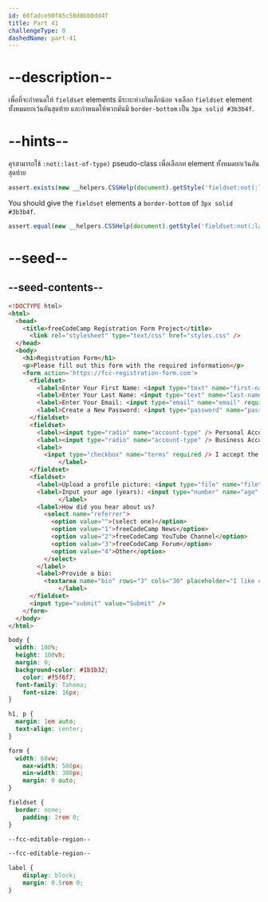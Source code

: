 ```yaml
---
id: 60fadce90f85c50d0bb0dd4f
title: Part 41
challengeType: 0
dashedName: part-41
---
```


# --description--

เพื่อที่จะกำหนดให้ `fieldset` elements มีระยะห่างกันเล็กน้อย จงเลือก `fieldset` element ทั้งหมดยกเว้นอันสุดท้าย และกำหนดให้พวกมันมี `border-bottom` เป็น `3px solid #3b3b4f`.

# --hints--

คุรสามารถใช้ `:not(:last-of-type)` pseudo-class เพื่อเลือกท element ทั้งหมดยกเว้นอันสุดท้าย

```js
assert.exists(new __helpers.CSSHelp(document).getStyle('fieldset:not(:last-of-type)'));
```

You should give the `fieldset` elements a `border-bottom` of `3px solid #3b3b4f`.

```js
assert.equal(new __helpers.CSSHelp(document).getStyle('fieldset:not(:last-of-type)')?.borderBottom, '3px solid rgb(59, 59, 79)');
```

# --seed--

## --seed-contents--

```html
<!DOCTYPE html>
<html>
  <head>
    <title>freeCodeCamp Registration Form Project</title>
	  <link rel="stylesheet" type="text/css" href="styles.css" />
  </head>
  <body>
    <h1>Registration Form</h1>
    <p>Please fill out this form with the required information</p>
    <form action='https://fcc-registration-form.com'>
      <fieldset>
        <label>Enter Your First Name: <input type="text" name="first-name" required /></label>
        <label>Enter Your Last Name: <input type="text" name="last-name" required /></label>
        <label>Enter Your Email: <input type="email" name="email" required /></label>
        <label>Create a New Password: <input type="password" name="password" pattern="[a-z0-5]{8,}" required /></label>
      </fieldset>
      <fieldset>
        <label><input type="radio" name="account-type" /> Personal Account</label>
        <label><input type="radio" name="account-type" /> Business Account</label>
        <label>
          <input type="checkbox" name="terms" required /> I accept the <a href="https://www.freecodecamp.org/news/terms-of-service/">terms and conditions</a>
			  </label>
      </fieldset>
      <fieldset>
        <label>Upload a profile picture: <input type="file" name="file" /></label>
        <label>Input your age (years): <input type="number" name="age" min="13" max="120" />
			  </label>
        <label>How did you hear about us?
          <select name="referrer">
            <option value="">(select one)</option>
            <option value="1">freeCodeCamp News</option>
            <option value="2">freeCodeCamp YouTube Channel</option>
            <option value="3">freeCodeCamp Forum</option>
            <option value="4">Other</option>
          </select>
        </label>
        <label>Provide a bio:
          <textarea name="bio" rows="3" cols="30" placeholder="I like coding on the beach..."></textarea>
			  </label>
      </fieldset>
      <input type="submit" value="Submit" />
    </form>
  </body>
</html>
```

```css
body {
  width: 100%;
  height: 100vh;
  margin: 0;
  background-color: #1b1b32;
	color: #f5f6f7;
  font-family: Tahoma;
	font-size: 16px;
}

h1, p {
  margin: 1em auto;
  text-align: center;
}

form {
  width: 60vw;
	max-width: 500px;
	min-width: 300px;
	margin: 0 auto;
}

fieldset {
  border: none;
	padding: 2rem 0;
}

--fcc-editable-region--

--fcc-editable-region--

label {
	display: block;
	margin: 0.5rem 0;
}

```

